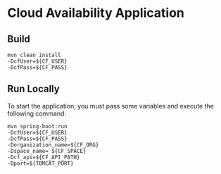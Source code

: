 # Cloud Availability Application

## Build
```
mvn clean install
-DcfUser=${CF_USER}
-DcfPass=${CF_PASS}
``` 

## Run Locally
To start the application, you must pass some variables and execute the following command:
```
mvn spring-boot:run 
-DcfUser=${CF_USER}
-DcfPass=${CF_PASS}
-Dorganization_name=${CF_ORG}
-Dspace_name= ${CF_SPACE}
-Dcf_api=${CF_API_PATH}
-Dport=${TOMCAT_PORT}
``` 